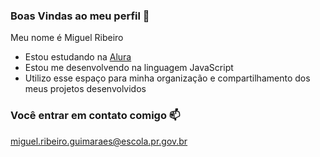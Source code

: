 ### Boas Vindas ao meu perfil 💙

Meu nome é Miguel Ribeiro

- Estou estudando na [Alura](https://www.alura.com.br)
- Estou me desenvolvendo na linguagem JavaScript
- Utilizo esse espaço para minha organização e compartilhamento dos meus projetos desenvolvidos 

### Você entrar em contato comigo 📫

miguel.ribeiro.guimaraes@escola.pr.gov.br
